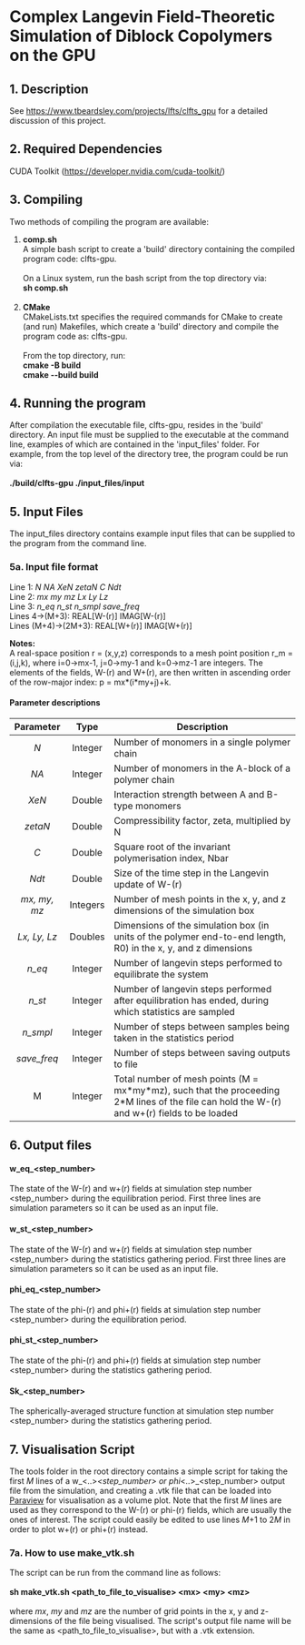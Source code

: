 # Complex Langevin Field-Theoretic Simulation of Diblock Copolymers on the GPU

## 1. Description
See https://www.tbeardsley.com/projects/lfts/clfts_gpu for a detailed discussion of this project.<br>

## 2. Required Dependencies
CUDA Toolkit (https://developer.nvidia.com/cuda-toolkit/)<br>

## 3. Compiling
Two methods of compiling the program are available:<br>
<ol>
  <li><b>comp.sh</b>
    <br>
    A simple bash script to create a 'build' directory containing the compiled program code: clfts-gpu.<br><br>
    On a Linux system, run the bash script from the top directory via:<br>
    <b>sh comp.sh</b>
    <br><br>
  </li>
  <li><b>CMake</b>
    <br>
    CMakeLists.txt specifies the required commands for CMake to create (and run) Makefiles, which create a 'build' directory and compile the program code as: clfts-gpu.<br><br>
    From the top directory, run: <br>
    <b>cmake -B build</b><br>
    <b>cmake --build build</b>
  </li>
</ol>

## 4. Running the program
After compilation the executable file, clfts-gpu, resides in the 'build' directory. An input file must be supplied to the executable at the command line, examples of which are contained in the 'input_files' folder. 
For example, from the top level of the directory tree, the program could be run via: <br><br>
<b>./build/clfts-gpu ./input_files/input</b>

## 5. Input Files
The input_files directory contains example input files that can be supplied to the program from the command line.

### 5a. Input file format
Line 1: <em>N NA XeN zetaN C Ndt</em><br>
Line 2: <em>mx my mz Lx Ly Lz</em><br>
Line 3: <em>n_eq n_st n_smpl save_freq</em><br>
Lines 4->(M+3): REAL[W-(r)] IMAG[W-(r)]<br>
Lines (M+4)->(2M+3): REAL[W+(r)] IMAG[W+(r)]<br>

<b>Notes:</b><br>
A real-space position r = (x,y,z) corresponds to a mesh point position r_m = (i,j,k), where i=0->mx-1, j=0->my-1 and k=0->mz-1 are integers. The elements of the fields, W-(r) and W+(r), are then written in ascending order of the row-major index: p = mx\*(i\*my+j)+k.<br>

#### Parameter descriptions
| Parameter | Type | Description |
| :---: | :---: | --- |
| <em>N</em> | Integer | Number of monomers in a single polymer chain |
| <em>NA</em> | Integer | Number of monomers in the A-block of a polymer chain |
| <em>XeN</em> | Double | Interaction strength between A and B-type monomers |
| <em>zetaN</em> | Double | Compressibility factor, zeta, multiplied by N |
| <em>C</em> | Double | Square root of the invariant polymerisation index, Nbar |
| <em>Ndt</em> | Double | Size of the time step in the Langevin update of W-(r) |
| <em>mx, my, mz</em> | Integers | Number of mesh points in the x, y, and z dimensions of the simulation box |
| <em>Lx, Ly, Lz</em> | Doubles | Dimensions of the simulation box (in units of the polymer end-to-end length, R0) in the x, y, and z dimensions |
| <em>n_eq</em> | Integer | Number of langevin steps performed to equilibrate the system |
| <em>n_st</em> | Integer | Number of langevin steps performed after equilibration has ended, during which statistics are sampled |
| <em>n_smpl</em> | Integer | Number of steps between samples being taken in the statistics period |
| <em>save_freq</em> | Integer | Number of steps between saving outputs to file |
| M | Integer | Total number of mesh points (M = mx\*my\*mz), such that the proceeding 2*M lines of the file can hold the W-(r) and w+(r) fields to be loaded |

## 6. Output files
#### w_eq_<step_number>
The state of the W-(r) and w+(r) fields at simulation step number <step_number> during the equilibration period. First three lines are simulation parameters so it can be used as an input file.<br>

#### w_st_<step_number>
The state of the W-(r) and w+(r) fields at simulation step number <step_number> during the statistics gathering period. First three lines are simulation parameters so it can be used as an input file.<br>

#### phi_eq_<step_number>
The state of the phi-(r) and phi+(r) fields at simulation step number <step_number> during the equilibration period.<br>

#### phi_st_<step_number>
The state of the phi-(r) and phi+(r) fields at simulation step number <step_number> during the statistics gathering period.<br>

#### Sk_<step_number>
The spherically-averaged structure function at simulation step number <step_number> during the statistics gathering period.<br>

## 7. Visualisation Script
The tools folder in the root directory contains a simple script for taking the first <em>M</em> lines of a w_<..>_<step_number> or phi_<..>_<step_number> output file from the simulation, and creating a .vtk file that can be loaded into <a href="https://www.paraview.org" target="_blank">Paraview</a> for visualisation as a volume plot. Note that the first <em>M</em> lines are used as they correspond to the W-(r) or phi-(r) fields, which are usually the ones of interest. The script could easily be edited to use lines <em>M</em>+1 to 2<em>M</em> in order to plot w+(r) or phi+(r) instead.

### 7a. How to use make_vtk.sh
The script can be run from the command line as follows:<br><br>
<b>sh make_vtk.sh \<path_to_file_to_visualise\> \<mx\> \<my\> \<mz\></b>
<br><br>
where <em>mx</em>, <em>my</em> and <em>mz</em> are the number of grid points in the x, y and z-dimensions of the file being visualised. 
The script's output file name will be the same as \<path_to_file_to_visualise\>, but with a .vtk extension.
